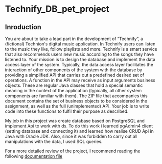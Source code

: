 # Technify_DB_pet_project

## Inroduction
  You are about to take a lead part in the development of “Technify”, a (fictional) Technion's digital music application. In Technify users can listen to the music they like, follow playlists and more. Technify is a smart service that also recommends users new music according to the songs they have listened to.
Your mission is to design the database and implement the data access layer of the system. Typically, the data access layer facilitates the interaction of other components of the system with the database by providing a simplified API that carries out a predefined desired set of operations. A function in the API may receive as input arguments business objects. These are regular Java classes that hold a special semantic meaning in the context of the application (typically, all other system components are familiar with them). The ZIP file that accompanies this document contains the set of business objects to be considered in the assignment, as well as the full (unimplemented) API. Your job is to write code into these functions to fulfil their purpose as described.

My job in this project was create database based on PostgreSQL and implement Api to work with ds. 
To do this work i learned pgAdmin4 client (setting database and connecting it) and learned how realise CRUD Api in Java with Oracle JDK. Also, since it was forbidden to carry out all manipulations with the data, I used SQL queries.

For a more detailed review of the project, I recommend reading the following [documentation file](https://github.com/alexshivarev/Technify_DB_pet_project/blob/899d7a7ff5e2d6d57796665b5339c1fb29c7abc3/main/java/technify/961144102.pdf)
